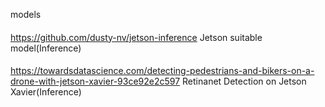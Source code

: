 models

#### 
https://github.com/dusty-nv/jetson-inference
Jetson suitable model(Inference)

#### 
https://towardsdatascience.com/detecting-pedestrians-and-bikers-on-a-drone-with-jetson-xavier-93ce92e2c597
Retinanet Detection on Jetson Xavier(Inference)

